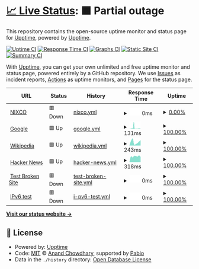 # [📈 Live Status](https://demo.upptime.js.org): <!--live status--> **🟧 Partial outage**

This repository contains the open-source uptime monitor and status page for [Upptime](https://upptime.js.org), powered by [Upptime](https://github.com/upptime/upptime).

[![Uptime CI](https://github.com/upptime/upptime/workflows/Uptime%20CI/badge.svg)](https://github.com/upptime/upptime/actions?query=workflow%3A%22Uptime+CI%22)
[![Response Time CI](https://github.com/upptime/upptime/workflows/Response%20Time%20CI/badge.svg)](https://github.com/upptime/upptime/actions?query=workflow%3A%22Response+Time+CI%22)
[![Graphs CI](https://github.com/upptime/upptime/workflows/Graphs%20CI/badge.svg)](https://github.com/upptime/upptime/actions?query=workflow%3A%22Graphs+CI%22)
[![Static Site CI](https://github.com/upptime/upptime/workflows/Static%20Site%20CI/badge.svg)](https://github.com/upptime/upptime/actions?query=workflow%3A%22Static+Site+CI%22)
[![Summary CI](https://github.com/upptime/upptime/workflows/Summary%20CI/badge.svg)](https://github.com/upptime/upptime/actions?query=workflow%3A%22Summary+CI%22)

With [Upptime](https://upptime.js.org), you can get your own unlimited and free uptime monitor and status page, powered entirely by a GitHub repository. We use [Issues](https://github.com/upptime/upptime/issues) as incident reports, [Actions](https://github.com/upptime/upptime/actions) as uptime monitors, and [Pages](https://demo.upptime.js.org) for the status page.

<!--start: status pages-->
<!-- This summary is generated by Upptime (https://github.com/upptime/upptime) -->
<!-- Do not edit this manually, your changes will be overwritten -->
<!-- prettier-ignore -->
| URL | Status | History | Response Time | Uptime |
| --- | ------ | ------- | ------------- | ------ |
| <img alt="" src="https://icons.duckduckgo.com/ip3/nixco.vn.ico" height="13"> [NIXCO](https://nixco.vn) | 🟥 Down | [nixco.yml](https://github.com/cuongfantai/status/commits/HEAD/history/nixco.yml) | <details><summary><img alt="Response time graph" src="./graphs/nixco/response-time-week.png" height="20"> 0ms</summary><br><a href="https://status.nixco.vn/history/nixco"><img alt="Response time 1626" src="https://img.shields.io/endpoint?url=https%3A%2F%2Fraw.githubusercontent.com%2Fcuongfantai%2Fstatus%2FHEAD%2Fapi%2Fnixco%2Fresponse-time.json"></a><br><a href="https://status.nixco.vn/history/nixco"><img alt="24-hour response time 0" src="https://img.shields.io/endpoint?url=https%3A%2F%2Fraw.githubusercontent.com%2Fcuongfantai%2Fstatus%2FHEAD%2Fapi%2Fnixco%2Fresponse-time-day.json"></a><br><a href="https://status.nixco.vn/history/nixco"><img alt="7-day response time 0" src="https://img.shields.io/endpoint?url=https%3A%2F%2Fraw.githubusercontent.com%2Fcuongfantai%2Fstatus%2FHEAD%2Fapi%2Fnixco%2Fresponse-time-week.json"></a><br><a href="https://status.nixco.vn/history/nixco"><img alt="30-day response time 0" src="https://img.shields.io/endpoint?url=https%3A%2F%2Fraw.githubusercontent.com%2Fcuongfantai%2Fstatus%2FHEAD%2Fapi%2Fnixco%2Fresponse-time-month.json"></a><br><a href="https://status.nixco.vn/history/nixco"><img alt="1-year response time 1626" src="https://img.shields.io/endpoint?url=https%3A%2F%2Fraw.githubusercontent.com%2Fcuongfantai%2Fstatus%2FHEAD%2Fapi%2Fnixco%2Fresponse-time-year.json"></a></details> | <details><summary><a href="https://status.nixco.vn/history/nixco">0.00%</a></summary><a href="https://status.nixco.vn/history/nixco"><img alt="All-time uptime 17.04%" src="https://img.shields.io/endpoint?url=https%3A%2F%2Fraw.githubusercontent.com%2Fcuongfantai%2Fstatus%2FHEAD%2Fapi%2Fnixco%2Fuptime.json"></a><br><a href="https://status.nixco.vn/history/nixco"><img alt="24-hour uptime 0.00%" src="https://img.shields.io/endpoint?url=https%3A%2F%2Fraw.githubusercontent.com%2Fcuongfantai%2Fstatus%2FHEAD%2Fapi%2Fnixco%2Fuptime-day.json"></a><br><a href="https://status.nixco.vn/history/nixco"><img alt="7-day uptime 0.00%" src="https://img.shields.io/endpoint?url=https%3A%2F%2Fraw.githubusercontent.com%2Fcuongfantai%2Fstatus%2FHEAD%2Fapi%2Fnixco%2Fuptime-week.json"></a><br><a href="https://status.nixco.vn/history/nixco"><img alt="30-day uptime 1.38%" src="https://img.shields.io/endpoint?url=https%3A%2F%2Fraw.githubusercontent.com%2Fcuongfantai%2Fstatus%2FHEAD%2Fapi%2Fnixco%2Fuptime-month.json"></a><br><a href="https://status.nixco.vn/history/nixco"><img alt="1-year uptime 17.04%" src="https://img.shields.io/endpoint?url=https%3A%2F%2Fraw.githubusercontent.com%2Fcuongfantai%2Fstatus%2FHEAD%2Fapi%2Fnixco%2Fuptime-year.json"></a></details>
| <img alt="" src="https://icons.duckduckgo.com/ip3/www.google.com.ico" height="13"> [Google](https://www.google.com) | 🟩 Up | [google.yml](https://github.com/cuongfantai/status/commits/HEAD/history/google.yml) | <details><summary><img alt="Response time graph" src="./graphs/google/response-time-week.png" height="20"> 131ms</summary><br><a href="https://status.nixco.vn/history/google"><img alt="Response time 106" src="https://img.shields.io/endpoint?url=https%3A%2F%2Fraw.githubusercontent.com%2Fcuongfantai%2Fstatus%2FHEAD%2Fapi%2Fgoogle%2Fresponse-time.json"></a><br><a href="https://status.nixco.vn/history/google"><img alt="24-hour response time 89" src="https://img.shields.io/endpoint?url=https%3A%2F%2Fraw.githubusercontent.com%2Fcuongfantai%2Fstatus%2FHEAD%2Fapi%2Fgoogle%2Fresponse-time-day.json"></a><br><a href="https://status.nixco.vn/history/google"><img alt="7-day response time 131" src="https://img.shields.io/endpoint?url=https%3A%2F%2Fraw.githubusercontent.com%2Fcuongfantai%2Fstatus%2FHEAD%2Fapi%2Fgoogle%2Fresponse-time-week.json"></a><br><a href="https://status.nixco.vn/history/google"><img alt="30-day response time 104" src="https://img.shields.io/endpoint?url=https%3A%2F%2Fraw.githubusercontent.com%2Fcuongfantai%2Fstatus%2FHEAD%2Fapi%2Fgoogle%2Fresponse-time-month.json"></a><br><a href="https://status.nixco.vn/history/google"><img alt="1-year response time 106" src="https://img.shields.io/endpoint?url=https%3A%2F%2Fraw.githubusercontent.com%2Fcuongfantai%2Fstatus%2FHEAD%2Fapi%2Fgoogle%2Fresponse-time-year.json"></a></details> | <details><summary><a href="https://status.nixco.vn/history/google">100.00%</a></summary><a href="https://status.nixco.vn/history/google"><img alt="All-time uptime 100.00%" src="https://img.shields.io/endpoint?url=https%3A%2F%2Fraw.githubusercontent.com%2Fcuongfantai%2Fstatus%2FHEAD%2Fapi%2Fgoogle%2Fuptime.json"></a><br><a href="https://status.nixco.vn/history/google"><img alt="24-hour uptime 100.00%" src="https://img.shields.io/endpoint?url=https%3A%2F%2Fraw.githubusercontent.com%2Fcuongfantai%2Fstatus%2FHEAD%2Fapi%2Fgoogle%2Fuptime-day.json"></a><br><a href="https://status.nixco.vn/history/google"><img alt="7-day uptime 100.00%" src="https://img.shields.io/endpoint?url=https%3A%2F%2Fraw.githubusercontent.com%2Fcuongfantai%2Fstatus%2FHEAD%2Fapi%2Fgoogle%2Fuptime-week.json"></a><br><a href="https://status.nixco.vn/history/google"><img alt="30-day uptime 100.00%" src="https://img.shields.io/endpoint?url=https%3A%2F%2Fraw.githubusercontent.com%2Fcuongfantai%2Fstatus%2FHEAD%2Fapi%2Fgoogle%2Fuptime-month.json"></a><br><a href="https://status.nixco.vn/history/google"><img alt="1-year uptime 100.00%" src="https://img.shields.io/endpoint?url=https%3A%2F%2Fraw.githubusercontent.com%2Fcuongfantai%2Fstatus%2FHEAD%2Fapi%2Fgoogle%2Fuptime-year.json"></a></details>
| <img alt="" src="https://icons.duckduckgo.com/ip3/en.wikipedia.org.ico" height="13"> [Wikipedia](https://en.wikipedia.org) | 🟩 Up | [wikipedia.yml](https://github.com/cuongfantai/status/commits/HEAD/history/wikipedia.yml) | <details><summary><img alt="Response time graph" src="./graphs/wikipedia/response-time-week.png" height="20"> 243ms</summary><br><a href="https://status.nixco.vn/history/wikipedia"><img alt="Response time 231" src="https://img.shields.io/endpoint?url=https%3A%2F%2Fraw.githubusercontent.com%2Fcuongfantai%2Fstatus%2FHEAD%2Fapi%2Fwikipedia%2Fresponse-time.json"></a><br><a href="https://status.nixco.vn/history/wikipedia"><img alt="24-hour response time 237" src="https://img.shields.io/endpoint?url=https%3A%2F%2Fraw.githubusercontent.com%2Fcuongfantai%2Fstatus%2FHEAD%2Fapi%2Fwikipedia%2Fresponse-time-day.json"></a><br><a href="https://status.nixco.vn/history/wikipedia"><img alt="7-day response time 243" src="https://img.shields.io/endpoint?url=https%3A%2F%2Fraw.githubusercontent.com%2Fcuongfantai%2Fstatus%2FHEAD%2Fapi%2Fwikipedia%2Fresponse-time-week.json"></a><br><a href="https://status.nixco.vn/history/wikipedia"><img alt="30-day response time 207" src="https://img.shields.io/endpoint?url=https%3A%2F%2Fraw.githubusercontent.com%2Fcuongfantai%2Fstatus%2FHEAD%2Fapi%2Fwikipedia%2Fresponse-time-month.json"></a><br><a href="https://status.nixco.vn/history/wikipedia"><img alt="1-year response time 231" src="https://img.shields.io/endpoint?url=https%3A%2F%2Fraw.githubusercontent.com%2Fcuongfantai%2Fstatus%2FHEAD%2Fapi%2Fwikipedia%2Fresponse-time-year.json"></a></details> | <details><summary><a href="https://status.nixco.vn/history/wikipedia">100.00%</a></summary><a href="https://status.nixco.vn/history/wikipedia"><img alt="All-time uptime 100.00%" src="https://img.shields.io/endpoint?url=https%3A%2F%2Fraw.githubusercontent.com%2Fcuongfantai%2Fstatus%2FHEAD%2Fapi%2Fwikipedia%2Fuptime.json"></a><br><a href="https://status.nixco.vn/history/wikipedia"><img alt="24-hour uptime 100.00%" src="https://img.shields.io/endpoint?url=https%3A%2F%2Fraw.githubusercontent.com%2Fcuongfantai%2Fstatus%2FHEAD%2Fapi%2Fwikipedia%2Fuptime-day.json"></a><br><a href="https://status.nixco.vn/history/wikipedia"><img alt="7-day uptime 100.00%" src="https://img.shields.io/endpoint?url=https%3A%2F%2Fraw.githubusercontent.com%2Fcuongfantai%2Fstatus%2FHEAD%2Fapi%2Fwikipedia%2Fuptime-week.json"></a><br><a href="https://status.nixco.vn/history/wikipedia"><img alt="30-day uptime 100.00%" src="https://img.shields.io/endpoint?url=https%3A%2F%2Fraw.githubusercontent.com%2Fcuongfantai%2Fstatus%2FHEAD%2Fapi%2Fwikipedia%2Fuptime-month.json"></a><br><a href="https://status.nixco.vn/history/wikipedia"><img alt="1-year uptime 100.00%" src="https://img.shields.io/endpoint?url=https%3A%2F%2Fraw.githubusercontent.com%2Fcuongfantai%2Fstatus%2FHEAD%2Fapi%2Fwikipedia%2Fuptime-year.json"></a></details>
| <img alt="" src="https://icons.duckduckgo.com/ip3/news.ycombinator.com.ico" height="13"> [Hacker News](https://news.ycombinator.com) | 🟩 Up | [hacker-news.yml](https://github.com/cuongfantai/status/commits/HEAD/history/hacker-news.yml) | <details><summary><img alt="Response time graph" src="./graphs/hacker-news/response-time-week.png" height="20"> 318ms</summary><br><a href="https://status.nixco.vn/history/hacker-news"><img alt="Response time 311" src="https://img.shields.io/endpoint?url=https%3A%2F%2Fraw.githubusercontent.com%2Fcuongfantai%2Fstatus%2FHEAD%2Fapi%2Fhacker-news%2Fresponse-time.json"></a><br><a href="https://status.nixco.vn/history/hacker-news"><img alt="24-hour response time 302" src="https://img.shields.io/endpoint?url=https%3A%2F%2Fraw.githubusercontent.com%2Fcuongfantai%2Fstatus%2FHEAD%2Fapi%2Fhacker-news%2Fresponse-time-day.json"></a><br><a href="https://status.nixco.vn/history/hacker-news"><img alt="7-day response time 318" src="https://img.shields.io/endpoint?url=https%3A%2F%2Fraw.githubusercontent.com%2Fcuongfantai%2Fstatus%2FHEAD%2Fapi%2Fhacker-news%2Fresponse-time-week.json"></a><br><a href="https://status.nixco.vn/history/hacker-news"><img alt="30-day response time 292" src="https://img.shields.io/endpoint?url=https%3A%2F%2Fraw.githubusercontent.com%2Fcuongfantai%2Fstatus%2FHEAD%2Fapi%2Fhacker-news%2Fresponse-time-month.json"></a><br><a href="https://status.nixco.vn/history/hacker-news"><img alt="1-year response time 311" src="https://img.shields.io/endpoint?url=https%3A%2F%2Fraw.githubusercontent.com%2Fcuongfantai%2Fstatus%2FHEAD%2Fapi%2Fhacker-news%2Fresponse-time-year.json"></a></details> | <details><summary><a href="https://status.nixco.vn/history/hacker-news">100.00%</a></summary><a href="https://status.nixco.vn/history/hacker-news"><img alt="All-time uptime 100.00%" src="https://img.shields.io/endpoint?url=https%3A%2F%2Fraw.githubusercontent.com%2Fcuongfantai%2Fstatus%2FHEAD%2Fapi%2Fhacker-news%2Fuptime.json"></a><br><a href="https://status.nixco.vn/history/hacker-news"><img alt="24-hour uptime 100.00%" src="https://img.shields.io/endpoint?url=https%3A%2F%2Fraw.githubusercontent.com%2Fcuongfantai%2Fstatus%2FHEAD%2Fapi%2Fhacker-news%2Fuptime-day.json"></a><br><a href="https://status.nixco.vn/history/hacker-news"><img alt="7-day uptime 100.00%" src="https://img.shields.io/endpoint?url=https%3A%2F%2Fraw.githubusercontent.com%2Fcuongfantai%2Fstatus%2FHEAD%2Fapi%2Fhacker-news%2Fuptime-week.json"></a><br><a href="https://status.nixco.vn/history/hacker-news"><img alt="30-day uptime 100.00%" src="https://img.shields.io/endpoint?url=https%3A%2F%2Fraw.githubusercontent.com%2Fcuongfantai%2Fstatus%2FHEAD%2Fapi%2Fhacker-news%2Fuptime-month.json"></a><br><a href="https://status.nixco.vn/history/hacker-news"><img alt="1-year uptime 100.00%" src="https://img.shields.io/endpoint?url=https%3A%2F%2Fraw.githubusercontent.com%2Fcuongfantai%2Fstatus%2FHEAD%2Fapi%2Fhacker-news%2Fuptime-year.json"></a></details>
| <img alt="" src="https://icons.duckduckgo.com/ip3/thissitedoesnotexist.koj.co.ico" height="13"> [Test Broken Site](https://thissitedoesnotexist.koj.co) | 🟥 Down | [test-broken-site.yml](https://github.com/cuongfantai/status/commits/HEAD/history/test-broken-site.yml) | <details><summary><img alt="Response time graph" src="./graphs/test-broken-site/response-time-week.png" height="20"> 0ms</summary><br><a href="https://status.nixco.vn/history/test-broken-site"><img alt="Response time 0" src="https://img.shields.io/endpoint?url=https%3A%2F%2Fraw.githubusercontent.com%2Fcuongfantai%2Fstatus%2FHEAD%2Fapi%2Ftest-broken-site%2Fresponse-time.json"></a><br><a href="https://status.nixco.vn/history/test-broken-site"><img alt="24-hour response time 0" src="https://img.shields.io/endpoint?url=https%3A%2F%2Fraw.githubusercontent.com%2Fcuongfantai%2Fstatus%2FHEAD%2Fapi%2Ftest-broken-site%2Fresponse-time-day.json"></a><br><a href="https://status.nixco.vn/history/test-broken-site"><img alt="7-day response time 0" src="https://img.shields.io/endpoint?url=https%3A%2F%2Fraw.githubusercontent.com%2Fcuongfantai%2Fstatus%2FHEAD%2Fapi%2Ftest-broken-site%2Fresponse-time-week.json"></a><br><a href="https://status.nixco.vn/history/test-broken-site"><img alt="30-day response time 0" src="https://img.shields.io/endpoint?url=https%3A%2F%2Fraw.githubusercontent.com%2Fcuongfantai%2Fstatus%2FHEAD%2Fapi%2Ftest-broken-site%2Fresponse-time-month.json"></a><br><a href="https://status.nixco.vn/history/test-broken-site"><img alt="1-year response time 0" src="https://img.shields.io/endpoint?url=https%3A%2F%2Fraw.githubusercontent.com%2Fcuongfantai%2Fstatus%2FHEAD%2Fapi%2Ftest-broken-site%2Fresponse-time-year.json"></a></details> | <details><summary><a href="https://status.nixco.vn/history/test-broken-site">100.00%</a></summary><a href="https://status.nixco.vn/history/test-broken-site"><img alt="All-time uptime 100.00%" src="https://img.shields.io/endpoint?url=https%3A%2F%2Fraw.githubusercontent.com%2Fcuongfantai%2Fstatus%2FHEAD%2Fapi%2Ftest-broken-site%2Fuptime.json"></a><br><a href="https://status.nixco.vn/history/test-broken-site"><img alt="24-hour uptime 100.00%" src="https://img.shields.io/endpoint?url=https%3A%2F%2Fraw.githubusercontent.com%2Fcuongfantai%2Fstatus%2FHEAD%2Fapi%2Ftest-broken-site%2Fuptime-day.json"></a><br><a href="https://status.nixco.vn/history/test-broken-site"><img alt="7-day uptime 100.00%" src="https://img.shields.io/endpoint?url=https%3A%2F%2Fraw.githubusercontent.com%2Fcuongfantai%2Fstatus%2FHEAD%2Fapi%2Ftest-broken-site%2Fuptime-week.json"></a><br><a href="https://status.nixco.vn/history/test-broken-site"><img alt="30-day uptime 100.00%" src="https://img.shields.io/endpoint?url=https%3A%2F%2Fraw.githubusercontent.com%2Fcuongfantai%2Fstatus%2FHEAD%2Fapi%2Ftest-broken-site%2Fuptime-month.json"></a><br><a href="https://status.nixco.vn/history/test-broken-site"><img alt="1-year uptime 100.00%" src="https://img.shields.io/endpoint?url=https%3A%2F%2Fraw.githubusercontent.com%2Fcuongfantai%2Fstatus%2FHEAD%2Fapi%2Ftest-broken-site%2Fuptime-year.json"></a></details>
| <img alt="" src="https://icons.duckduckgo.com/ip3/null.ico" height="13"> [IPv6 test](forwardemail.net) | 🟥 Down | [i-pv6-test.yml](https://github.com/cuongfantai/status/commits/HEAD/history/i-pv6-test.yml) | <details><summary><img alt="Response time graph" src="./graphs/i-pv6-test/response-time-week.png" height="20"> 0ms</summary><br><a href="https://status.nixco.vn/history/i-pv6-test"><img alt="Response time 0" src="https://img.shields.io/endpoint?url=https%3A%2F%2Fraw.githubusercontent.com%2Fcuongfantai%2Fstatus%2FHEAD%2Fapi%2Fi-pv6-test%2Fresponse-time.json"></a><br><a href="https://status.nixco.vn/history/i-pv6-test"><img alt="24-hour response time 0" src="https://img.shields.io/endpoint?url=https%3A%2F%2Fraw.githubusercontent.com%2Fcuongfantai%2Fstatus%2FHEAD%2Fapi%2Fi-pv6-test%2Fresponse-time-day.json"></a><br><a href="https://status.nixco.vn/history/i-pv6-test"><img alt="7-day response time 0" src="https://img.shields.io/endpoint?url=https%3A%2F%2Fraw.githubusercontent.com%2Fcuongfantai%2Fstatus%2FHEAD%2Fapi%2Fi-pv6-test%2Fresponse-time-week.json"></a><br><a href="https://status.nixco.vn/history/i-pv6-test"><img alt="30-day response time 0" src="https://img.shields.io/endpoint?url=https%3A%2F%2Fraw.githubusercontent.com%2Fcuongfantai%2Fstatus%2FHEAD%2Fapi%2Fi-pv6-test%2Fresponse-time-month.json"></a><br><a href="https://status.nixco.vn/history/i-pv6-test"><img alt="1-year response time 0" src="https://img.shields.io/endpoint?url=https%3A%2F%2Fraw.githubusercontent.com%2Fcuongfantai%2Fstatus%2FHEAD%2Fapi%2Fi-pv6-test%2Fresponse-time-year.json"></a></details> | <details><summary><a href="https://status.nixco.vn/history/i-pv6-test">100.00%</a></summary><a href="https://status.nixco.vn/history/i-pv6-test"><img alt="All-time uptime 100.00%" src="https://img.shields.io/endpoint?url=https%3A%2F%2Fraw.githubusercontent.com%2Fcuongfantai%2Fstatus%2FHEAD%2Fapi%2Fi-pv6-test%2Fuptime.json"></a><br><a href="https://status.nixco.vn/history/i-pv6-test"><img alt="24-hour uptime 100.00%" src="https://img.shields.io/endpoint?url=https%3A%2F%2Fraw.githubusercontent.com%2Fcuongfantai%2Fstatus%2FHEAD%2Fapi%2Fi-pv6-test%2Fuptime-day.json"></a><br><a href="https://status.nixco.vn/history/i-pv6-test"><img alt="7-day uptime 100.00%" src="https://img.shields.io/endpoint?url=https%3A%2F%2Fraw.githubusercontent.com%2Fcuongfantai%2Fstatus%2FHEAD%2Fapi%2Fi-pv6-test%2Fuptime-week.json"></a><br><a href="https://status.nixco.vn/history/i-pv6-test"><img alt="30-day uptime 100.00%" src="https://img.shields.io/endpoint?url=https%3A%2F%2Fraw.githubusercontent.com%2Fcuongfantai%2Fstatus%2FHEAD%2Fapi%2Fi-pv6-test%2Fuptime-month.json"></a><br><a href="https://status.nixco.vn/history/i-pv6-test"><img alt="1-year uptime 100.00%" src="https://img.shields.io/endpoint?url=https%3A%2F%2Fraw.githubusercontent.com%2Fcuongfantai%2Fstatus%2FHEAD%2Fapi%2Fi-pv6-test%2Fuptime-year.json"></a></details>

<!--end: status pages-->

[**Visit our status website →**](https://demo.upptime.js.org)

## 📄 License

- Powered by: [Upptime](https://github.com/upptime/upptime)
- Code: [MIT](./LICENSE) © [Anand Chowdhary](https://anandchowdhary.com), supported by [Pabio](https://pabio.com)
- Data in the `./history` directory: [Open Database License](https://opendatacommons.org/licenses/odbl/1-0/)

